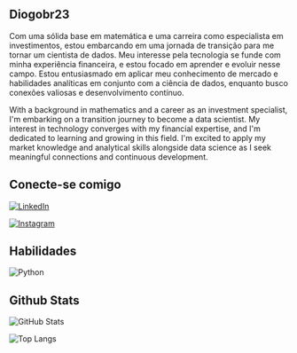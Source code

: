 ## Diogobr23
Com uma sólida base em matemática e uma carreira como especialista em investimentos, estou embarcando em uma jornada de transição para me tornar um cientista de dados. Meu interesse pela tecnologia se funde com minha experiência financeira, e estou focado em aprender e evoluir nesse campo. Estou entusiasmado em aplicar meu conhecimento de mercado e habilidades analíticas em conjunto com a ciência de dados, enquanto busco conexões valiosas e desenvolvimento contínuo.

With a background in mathematics and a career as an investment specialist, I'm embarking on a transition journey to become a data scientist. My interest in technology converges with my financial expertise, and I'm dedicated to learning and growing in this field. I'm excited to apply my market knowledge and analytical skills alongside data science as I seek meaningful connections and continuous development.

## Conecte-se comigo
[![LinkedIn](https://img.shields.io/badge/LinkedIn-000?style=for-the-badge&logo=linkedin&logoColor=0E76A8)](https://www.linkedin.com/in/diogo-ramos-cea-997407176/)

[![Instagram](https://img.shields.io/badge/Instagram-000?style=for-the-badge&logo=instagram)](https://www.instagram.com/diogob.ramos/)

## Habilidades

![Python](https://img.shields.io/badge/Python-000?style=for-the-badge&logo=python)

## Github Stats
![GitHub Stats](https://github-readme-stats.vercel.app/api?username=Diogobr23&theme=transparent&bg_color=000&border_color=30A3DC&show_icons=true&icon_color=30A3DC&title_color=30A3DC&text_color=FFF)



![Top Langs](https://github-readme-stats-git-masterrstaa-rickstaa.vercel.app/api/top-langs/?username=Diogobr23&bg_color=000&border_color=30A3DC&title_color=30A3DC&text_color=FFF)
